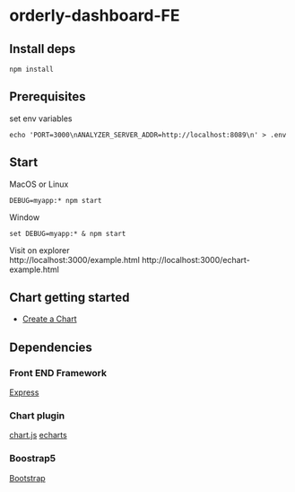 # orderly-dashboard-FE
## Install deps
```shell
npm install
```
## Prerequisites
set env variables
```
echo 'PORT=3000\nANALYZER_SERVER_ADDR=http://localhost:8089\n' > .env
```
## Start
MacOS or Linux
```shell
DEBUG=myapp:* npm start
```
Window
```shell
set DEBUG=myapp:* & npm start
```
Visit on explorer  
http://localhost:3000/example.html
http://localhost:3000/echart-example.html
## Chart getting started
* [Create a Chart](https://www.chartjs.org/docs/latest/getting-started/#create-a-chart)
## Dependencies
### Front END Framework
[Express](https://www.expressjs.com.cn/starter/generator.html)
### Chart plugin
[chart.js](https://www.chartjs.org/)
[echarts](https://echarts.apache.org/examples/zh/index.html)
### Boostrap5
[Bootstrap](https://getbootstrap.com/docs/5.3/layout/containers/)